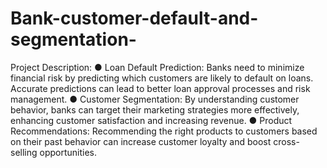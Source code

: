# Bank-customer-default-and-segmentation-
Project Description:
● Loan Default Prediction: Banks need to minimize financial risk by predicting
which customers are likely to default on loans. Accurate predictions can lead
to better loan approval processes and risk management.
● Customer Segmentation: By understanding customer behavior, banks can
target their marketing strategies more effectively, enhancing customer
satisfaction and increasing revenue.
● Product Recommendations: Recommending the right products to
customers based on their past behavior can increase customer loyalty and
boost cross-selling opportunities.
